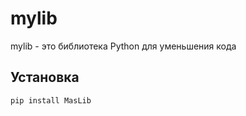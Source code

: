 # mylib

mylib - это библиотека Python для уменьшения кода
## Установка

```bash
pip install MasLib
